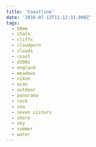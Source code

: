 ```yaml
---
title: 'Coastline'
date: '2016-07-13T11:12:31.000Z'
tags:
  - 50mm
  - chalk
  - cliffs
  - cloudporn
  - clouds
  - coast
  - d300s
  - england
  - meadows
  - nikon
  - ocan
  - outdoor
  - panorama
  - rock
  - sea
  - seven sisters
  - shore
  - sky
  - summer
  - water
---
```

